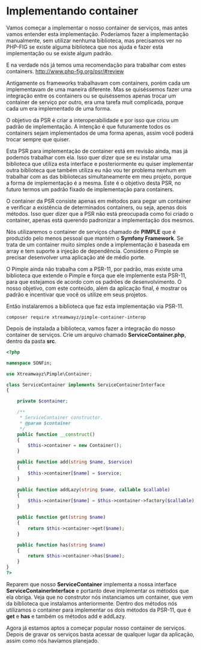 # Implementando container

Vamos começar a implementar o nosso container de serviços, mas antes vamos entender esta implementação. Poderíamos fazer a implementação manualmente, sem utilizar nenhuma biblioteca, mas precisamos ver no PHP-FIG se existe alguma biblioteca que nos ajuda e fazer esta implementação ou se existe algum padrão.

E na verdade nós já temos uma recomendação para trabalhar com estes containers. <http://www.php-fig.org/psr/#review>

Antigamente os frameworks trabalhavam com containers, porém cada um implementavam de uma maneira diferente. Mas se quiséssemos fazer uma integração entre os containers ou se quiséssemos apenas trocar um container de serviço por outro, era uma tarefa muit complicada, porque cada um era implementado de uma forma.

O objetivo da PSR é criar a interoperabilidade e por isso que criou um padrão de implementação. A intenção é que futuramente todos os containers sejam implementados de uma forma apenas, assim você poderá trocar sempre que quiser.

Esta PSR para implementação de container está em revisão ainda, mas já podemos trabalhar com ela. Isso quer dizer que se eu instalar uma biblioteca que utiliza esta interface e posteriormente eu quiser implementar outra biblioteca que também utiliza eu não vou ter problema nenhum em trabalhar com as das bibliotecas simultaneamente em meu projeto, porque a forma de implementação é a mesma. Este é o objetivo desta PSR, no futuro termos um padrão fixado de implementação para containers.

O container da PSR consiste apenas em métodos para pegar um container e verificar a existência de determinados containers, ou seja, apenas dois métodos. Isso quer dizer que a PSR não está preocupada como foi criado o container, apenas está querendo padronizar a implementação dos mesmos.

Nós utilizaremos o container de serviços chamado de **PIMPLE** que é produzido pelo menos pessoal que mantém o **Symfony Framework**. Se trata de um container muito simples onde a implementação é baseada em array e tem suporte a injeção de dependência. Considere o Pimple se precisar desenvolver uma aplicação até de médio porte.

O Pimple ainda não trabalha com a PSR-11, por padrão, mas existe uma biblioteca que extende o Pimple e força que ele implemente esta PSR-11, para que estejamos de acordo com os padrões de desenvolvimento. O nosso objetivo, com este conteúdo, além da aplicação final, é mostrar os padrão e incentivar que você os utilize em seus projetos.

Então instalaremos a biblioteca que faz esta implementação via PSR-11.

`composer require xtreamwayz/pimple-container-interop`

Depois de instalada a biblioteca, vamos fazer a integração do nosso container de serviços. Crie um arquivo chamado **ServiceContainer.php**, dentro da pasta **src**.

```php
<?php

namespace SONFin;

use Xtreamwayz\Pimple\Container;

class ServiceContainer implements ServiceContainerInterface
{

    private $container;

    /**
     * ServiceContainer constructor.
     * @param $container
     */
    public function __construct()
    {
        $this->container = new Container();
    }

    public function add(string $name, $service)
    {
        $this->container[$name] = $service;
    }

    public function addLazy(string $name, callable $callable)
    {
        $this->container[$name] = $this->container->factory($callable);
    }

    public function get(string $name)
    {
        return $this->container->get($name);
    }

    public function has(string $name)
    {
        return $this->container->has($name);
    }
}
?>
```

Reparem que nosso **ServiceContainer** implementa a nossa interface **ServiceContainerInterface** e portanto deve implementar os métodos que ela obriga. Veja que no construtor nós instanciamos um container, que vem da biblioteca que instalamos anteriormente. Dentro dos métodos nós utilizamos o container para implementar os dois métodos da PSR-11, que é **get** e **has** e também os métodos add e addLazy.

Agora já estamos aptos a começar popular nosso container de serviços. Depois de gravar os serviços basta acessar de qualquer lugar da aplicação, assim como nós havíamos planejado.
